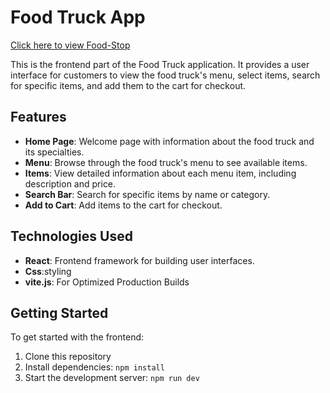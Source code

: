 # Food Truck App
[Click here to view Food-Stop](https://food-stop.netlify.app/)


This is the frontend part of the Food Truck application. It provides a user interface for customers to view the food truck's menu, select items, search for specific items, and add them to the cart for checkout.

## Features

- **Home Page**: Welcome page with information about the food truck and its specialties.
- **Menu**: Browse through the food truck's menu to see available items.
- **Items**: View detailed information about each menu item, including description and price.
- **Search Bar**: Search for specific items by name or category.
- **Add to Cart**: Add items to the cart for checkout.

## Technologies Used

- **React**: Frontend framework for building user interfaces.
- **Css**:styling 
- **vite.js**: For Optimized Production Builds


## Getting Started

To get started with the frontend:

1. Clone this repository
2. Install dependencies: `npm install`
3. Start the development server: `npm run dev`





